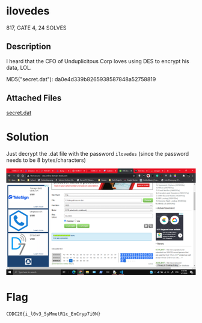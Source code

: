 # ilovedes

817, GATE 4, 24 SOLVES

## Description

I heard that the CFO of Unduplicitous Corp loves using DES to encrypt his data, LOL.

MD5("secret.dat"): da0e4d339b8265938587848a52758819

## Attached Files

[secret.dat](https://junior-api.cddc2020.nshc.sg/file?id=ckc4wpg2v051907562chwowep&name=secret.dat)

# Solution 

Just decrypt the .dat file with the password `ilovedes` (since the password needs to be 8 bytes/characters)

![Solution.png](Solution.png)

# Flag

`CDDC20{i_l0v3_5yMmetR1c_EnCryp7i0N}`